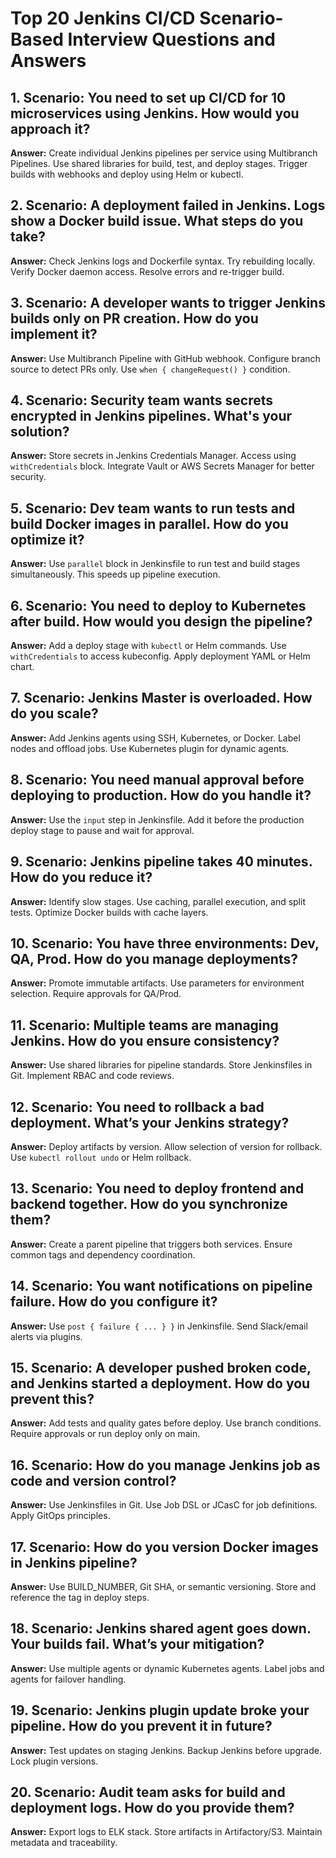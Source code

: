# Top 20 Jenkins CI/CD Scenario-Based Interview Questions and Answers

## 1. Scenario: You need to set up CI/CD for 10 microservices using Jenkins. How would you approach it?
**Answer:** Create individual Jenkins pipelines per service using Multibranch Pipelines. Use shared libraries for build, test, and deploy stages. Trigger builds with webhooks and deploy using Helm or kubectl.

## 2. Scenario: A deployment failed in Jenkins. Logs show a Docker build issue. What steps do you take?
**Answer:** Check Jenkins logs and Dockerfile syntax. Try rebuilding locally. Verify Docker daemon access. Resolve errors and re-trigger build.

## 3. Scenario: A developer wants to trigger Jenkins builds only on PR creation. How do you implement it?
**Answer:** Use Multibranch Pipeline with GitHub webhook. Configure branch source to detect PRs only. Use `when { changeRequest() }` condition.

## 4. Scenario: Security team wants secrets encrypted in Jenkins pipelines. What's your solution?
**Answer:** Store secrets in Jenkins Credentials Manager. Access using `withCredentials` block. Integrate Vault or AWS Secrets Manager for better security.

## 5. Scenario: Dev team wants to run tests and build Docker images in parallel. How do you optimize it?
**Answer:** Use `parallel` block in Jenkinsfile to run test and build stages simultaneously. This speeds up pipeline execution.

## 6. Scenario: You need to deploy to Kubernetes after build. How would you design the pipeline?
**Answer:** Add a deploy stage with `kubectl` or Helm commands. Use `withCredentials` to access kubeconfig. Apply deployment YAML or Helm chart.

## 7. Scenario: Jenkins Master is overloaded. How do you scale?
**Answer:** Add Jenkins agents using SSH, Kubernetes, or Docker. Label nodes and offload jobs. Use Kubernetes plugin for dynamic agents.

## 8. Scenario: You need manual approval before deploying to production. How do you handle it?
**Answer:** Use the `input` step in Jenkinsfile. Add it before the production deploy stage to pause and wait for approval.

## 9. Scenario: Jenkins pipeline takes 40 minutes. How do you reduce it?
**Answer:** Identify slow stages. Use caching, parallel execution, and split tests. Optimize Docker builds with cache layers.

## 10. Scenario: You have three environments: Dev, QA, Prod. How do you manage deployments?
**Answer:** Promote immutable artifacts. Use parameters for environment selection. Require approvals for QA/Prod.

## 11. Scenario: Multiple teams are managing Jenkins. How do you ensure consistency?
**Answer:** Use shared libraries for pipeline standards. Store Jenkinsfiles in Git. Implement RBAC and code reviews.

## 12. Scenario: You need to rollback a bad deployment. What’s your Jenkins strategy?
**Answer:** Deploy artifacts by version. Allow selection of version for rollback. Use `kubectl rollout undo` or Helm rollback.

## 13. Scenario: You need to deploy frontend and backend together. How do you synchronize them?
**Answer:** Create a parent pipeline that triggers both services. Ensure common tags and dependency coordination.

## 14. Scenario: You want notifications on pipeline failure. How do you configure it?
**Answer:** Use `post { failure { ... } }` in Jenkinsfile. Send Slack/email alerts via plugins.

## 15. Scenario: A developer pushed broken code, and Jenkins started a deployment. How do you prevent this?
**Answer:** Add tests and quality gates before deploy. Use branch conditions. Require approvals or run deploy only on main.

## 16. Scenario: How do you manage Jenkins job as code and version control?
**Answer:** Use Jenkinsfiles in Git. Use Job DSL or JCasC for job definitions. Apply GitOps principles.

## 17. Scenario: How do you version Docker images in Jenkins pipeline?
**Answer:** Use BUILD_NUMBER, Git SHA, or semantic versioning. Store and reference the tag in deploy steps.

## 18. Scenario: Jenkins shared agent goes down. Your builds fail. What’s your mitigation?
**Answer:** Use multiple agents or dynamic Kubernetes agents. Label jobs and agents for failover handling.

## 19. Scenario: Jenkins plugin update broke your pipeline. How do you prevent it in future?
**Answer:** Test updates on staging Jenkins. Backup Jenkins before upgrade. Lock plugin versions.

## 20. Scenario: Audit team asks for build and deployment logs. How do you provide them?
**Answer:** Export logs to ELK stack. Store artifacts in Artifactory/S3. Maintain metadata and traceability.
